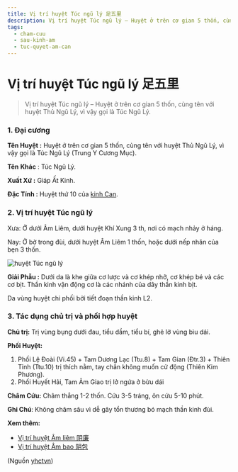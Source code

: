 ```yaml
---
title: Vị trí huyệt Túc ngũ lý 足五里
description: Vị trí huyệt Túc ngũ lý – Huyệt ở trên cơ gian 5 thốn, cùng tên với huyệt Thủ Ngũ Lý, vì vậy gọi là Túc Ngũ Lý.
tags:
  - cham-cuu
  - sau-kinh-am
  - tuc-quyet-am-can
---
```


# Vị trí huyệt Túc ngũ lý 足五里 

> Vị trí huyệt Túc ngũ lý – Huyệt ở trên cơ gian 5 thốn, cùng tên với huyệt Thủ Ngũ Lý, vì vậy gọi là Túc Ngũ Lý.

### 1. Đại cương

**Tên Huyệt :** Huyệt ở trên cơ gian 5 thốn, cùng tên với huyệt Thủ Ngũ Lý, vì vậy gọi là Túc Ngũ Lý (Trung Y Cương Mục).

**Tên** **Khác** : Túc Ngũ Lý.

**Xuất Xứ :** Giáp Ất Kinh.

**Đặc Tính :** Huyệt thứ 10 của [kinh Can](/yhctvn/kinh-tuc-quyet-am-can/).

### 2. Vị trí huyệt Túc ngũ lý

Xưa: Ở dưới Âm Liêm, dưới huyệt Khí Xung 3 th, nơi có mạch nhảy ở háng.

Nay: Ở bờ trong đùi, dưới huyệt Âm Liêm 1 thốn, hoặc dưới nếp nhăn của bẹn 3 thốn.

![huyệt Túc ngũ lý](/imgs/yhctvn/huyet-tuc-ngu-ly-300x169.jpg)

**Giải Phẫu :** Dưới da là khe giữa cơ lược và cơ khép nhỡ, cơ khép bé và các cơ bịt. Thần kinh vận động cơ là các nhánh của dây thần kinh bịt.

Da vùng huyệt chi phối bởi tiết đoạn thần kinh L2.

### 3. Tác dụng chủ trị và phối hợp huyệt

**Chủ trị:** Trị vùng bụng dưới đau, tiểu dầm, tiểu bí, ghẻ lở vùng bìu dái.

**Phối Huyệt:**

1. Phối Lệ Đoài (Vi.45) + Tam Dương Lạc (Ttu.8) + Tam Gian (Đtr.3) + Thiên Tỉnh (Ttu.10) trị thích nằm, tay chân không muốn cử động (Thiên Kim Phương).
2. Phối Huyết Hải, Tam Âm Giao trị lở ngứa ở bừu dái

**Châm Cứu:** Châm thẳng 1-2 thốn. Cứu 3-5 tráng, ôn cứu 5-10 phút.

**Ghi Chú**: Không châm sâu vì dễ gây tổn thương bó mạch thần kinh đùi.

**Xem thêm:**

* [Vị trí huyệt Âm liêm 阴廉](/yhctvn/vi-tri-huyet-am-liem-%e9%98%b4%e5%bb%89/)
* [Vị trí huyệt Âm bao 阴包](/yhctvn/vi-tri-huyet-am-bao-%e9%98%b4%e5%8c%85/)

(Nguồn <a href="https://yhctvn.com/vi-tri-huyet-tuc-ngu-ly-足五里/" target="_blank">yhctvn</a>)
